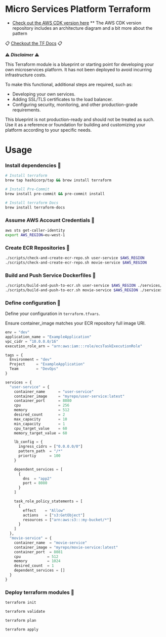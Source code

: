# Micro Services Platform Terraform

- [Check out the AWS CDK version here](https://github.com/dane-mortimer/micro-service-platform)
  \*\* The AWS CDK version repository includes an architecture diagram and a bit more about the pattern

:clipboard: [Checkout the TF Docs](./TF_DOCS.md) :clipboard:

:warning: **_Disclaimer_** :warning:

This Terraform module is a blueprint or starting point for developing your own microservices platform. It has not been deployed to avoid incurring infrastructure costs.

To make this functional, additional steps are required, such as:

- Developing your own services.
- Adding SSL/TLS certificates to the load balancer.
- Configuring security, monitoring, and other production-grade requirements.

This blueprint is not production-ready and should not be treated as such. Use it as a reference or foundation for building and customizing your platform according to your specific needs.

# Usage

### Install dependencies :pencil:

```bash
# Install terraform
brew tap hashicorp/tap && brew install terraform

# Install Pre-Commit
brew install pre-commit && pre-commit install

# Install terraform Docs
brew install terraform-docs
```

### Assume AWS Account Credentials :pencil:

```bash
aws sts get-caller-identity
export AWS_REGION=eu-west-1
```

### Create ECR Repositories :pencil:

```bash
./scripts/check-and-create-ecr-repo.sh user-service $AWS_REGION
./scripts/check-and-create-ecr-repo.sh movie-service $AWS_REGION
```

### Build and Push Service Dockerfiles :pencil:

```bash
./scripts/build-and-push-to-ecr.sh user-service $AWS_REGION ./services/user-service
./scripts/build-and-push-to-ecr.sh movie-service $AWS_REGION ./services/movie-service
```

### Define configuration :pencil:

Define your configuration in `terraform.tfvars`.

Ensure container_image matches your ECR repository full image URI.

```tfvars
env = "dev"
application_name = "ExampleApplication"
vpc_cidr = "10.0.0.0/16"
execution_role_arn = "arn:aws:iam:::role/ecsTaskExecutionRole"

tags = {
  Environment = "dev"
  Project     = "ExampleApplication"
  Team        = "DevOps"
}

services = {
  "user-service" = {
    container_name      = "user-service"
    container_image     = "myrepo/user-service:latest"
    container_port      = 8080
    cpu                 = 256
    memory              = 512
    desired_count       = 2
    max_capacity        = 10
    min_capacity        = 1
    cpu_target_value    = 60
    memory_target_value = 60

    lb_config = {
      ingress_cidrs = ["0.0.0.0/0"]
      pattern_path  = "/*"
      priortiy      = 100
    }

    dependent_services = [
      {
        dns  = "app2"
        port = 8080
      }
    ]

    task_role_policy_statements = [
      {
        effect    = "Allow"
        actions   = ["s3:GetObject"]
        resources = ["arn:aws:s3:::my-bucket/*"]
      }
    ]
  },
  "movie-service" = {
    container_name  = "movie-service"
    container_image = "myrepo/movie-service:latest"
    container_port  = 8081
    cpu            = 512
    memory         = 1024
    desired_count  = 1
    dependent_services = []
  }
}
```

### Deploy terraform modules :pencil:

```bash
terraform init

terraform validate

terraform plan

terraform apply
```
